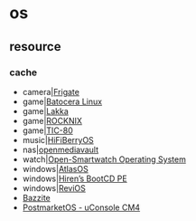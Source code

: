 # os

## resource

### cache

- camera|[Frigate](https://github.com/blakeblackshear/frigate)
- game|[Batocera Linux](https://github.com/batocera-linux/batocera.linux)
- game|[Lakka](https://lakka.tv)
- game|[ROCKNIX](https://github.com/ROCKNIX/distribution)
- game|[TIC-80](https://tic80.com)
- music|[HiFiBerryOS](https://hifiberry.com/hifiberryos)
- nas|[openmediavault](https://github.com/openmediavault/openmediavault)
- watch|[Open-Smartwatch Operating System](https://github.com/Open-Smartwatch/open-smartwatch-os)
- windows|[AtlasOS](https://github.com/Atlas-OS/Atlas)
- windows|[Hiren’s BootCD PE](https://hirensbootcd.org)
- windows|[ReviOS](https://github.com/meetrevision/playbook)
- [Bazzite](https://github.com/ublue-os/bazzite)
- [PostmarketOS - uConsole CM4](https://forum.clockworkpi.com/t/postmarketos-uconsole-cm4/12458)
